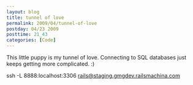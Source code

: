 ```yaml
---
layout: blog
title: tunnel of love
permalink: 2009/04/tunnel-of-love
postday: 04/23 2009
posttime: 21_43
categories: [Code]
---
```


<p>This little puppy is my tunnel of love. Connecting to SQL databases just keeps getting more complicated. :)</p>
<p>ssh -L 8888:localhost:3306 <a href="mailto:rails@staging.gmgdev.railsmachina.com">rails@staging.gmgdev.railsmachina.com</a></p>

